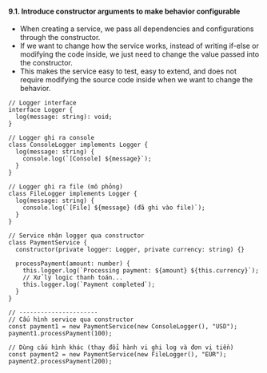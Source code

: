 #### 9.1. Introduce constructor arguments to make behavior configurable
- When creating a service, we pass all dependencies and configurations through the constructor.
- If we want to change how the service works, instead of writing if-else or modifying the code inside, we just need to change the value passed into the constructor.
- This makes the service easy to test, easy to extend, and does not require modifying the source code inside when we want to change the behavior.
```TS
// Logger interface
interface Logger {
  log(message: string): void;
}

// Logger ghi ra console
class ConsoleLogger implements Logger {
  log(message: string) {
    console.log(`[Console] ${message}`);
  }
}

// Logger ghi ra file (mô phỏng)
class FileLogger implements Logger {
  log(message: string) {
    console.log(`[File] ${message} (đã ghi vào file)`);
  }
}

// Service nhận logger qua constructor
class PaymentService {
  constructor(private logger: Logger, private currency: string) {}

  processPayment(amount: number) {
    this.logger.log(`Processing payment: ${amount} ${this.currency}`);
    // Xử lý logic thanh toán...
    this.logger.log(`Payment completed`);
  }
}

// ----------------------
// Cấu hình service qua constructor
const payment1 = new PaymentService(new ConsoleLogger(), "USD");
payment1.processPayment(100);

// Dùng cấu hình khác (thay đổi hành vi ghi log và đơn vị tiền)
const payment2 = new PaymentService(new FileLogger(), "EUR");
payment2.processPayment(200);
```